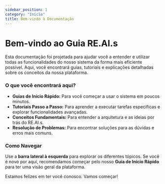 ```yaml
---
sidebar_position: 1
category: "Início"
title: Bem-vindo à Documentação
---
```


# Bem-vindo ao Guia RE.AI.s

Esta documentação foi projetada para ajudar você a entender e utilizar todas as funcionalidades do nosso sistema da forma mais eficiente possível. Aqui, você encontrará guias, tutoriais e explicações detalhadas sobre os conceitos da nossa plataforma.

### O que você encontrará aqui?

* **Guias de Início Rápido:** Para você começar a usar o sistema em poucos minutos.
* **Tutoriais Passo a Passo:** Para aprender a executar tarefas específicas e explorar funcionalidades avançadas.
* **Conceitos Fundamentais:** Para entender a arquitetura e as ideias por trás do RE.AI.s.
* **Resolução de Problemas:** Para encontrar soluções para as dúvidas e erros mais comuns.

### Como Navegar

Use a **barra lateral à esquerda** para explorar os diferentes tópicos. Se você é novo por aqui, recomendamos começar pelo nosso **Guia de Início Rápido** para ter uma visão geral da plataforma.

Estamos felizes em ter você conosco. Vamos começar!
